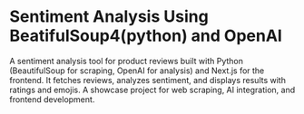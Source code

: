 # Sentiment Analysis Using BeatifulSoup4(python) and OpenAI
A sentiment analysis tool for product reviews built with Python (BeautifulSoup for scraping, OpenAI for analysis) and Next.js for the frontend. It fetches reviews, analyzes sentiment, and displays results with ratings and emojis. A showcase project for web scraping, AI integration, and frontend development.
